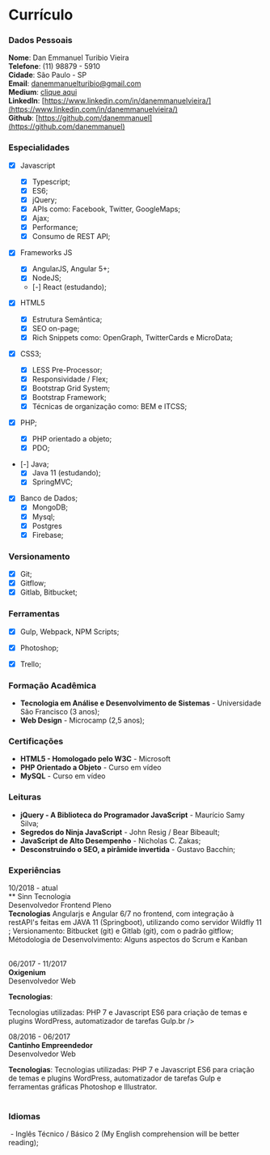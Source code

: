 # Currículo

### Dados Pessoais

**Nome**: Dan Emmanuel Turibio Vieira<br />
**Telefone**: (11) 98879 - 5910<br />
**Cidade**: São Paulo - SP<br />
**Email**: [danemmanuelturibio@gmail.com](mailto:danemmanuelturibio@gmail.com)<br />
**Medium**: [clique aqui](https://medium.com/@danemmanuelturibio)<br />
**LinkedIn**: [https://www.linkedin.com/in/danemmanuelvieira/](https://www.linkedin.com/in/danemmanuelvieira/)<br />
**Github**: [https://github.com/danemmanuel](https://github.com/danemmanuel)<br />

### Especialidades

- [x] Javascript
  - [x] Typescript;
  - [x] ES6;
  - [x] jQuery;
  - [x] APIs como: Facebook, Twitter, GoogleMaps;
  - [x] Ajax;
  - [x] Performance;
  - [x] Consumo de REST API;
  
- [x] Frameworks JS
  - [x] AngularJS, Angular 5+;
  - [x] NodeJS;
  - [-] React (estudando);
   
- [x] HTML5
  - [x] Estrutura Semântica;
  - [x] SEO on-page;
  - [x] Rich Snippets como: OpenGraph, TwitterCards e MicroData;
  
- [x] CSS3;
  - [x] LESS Pre-Processor;
  - [x] Responsividade / Flex;
  - [x] Bootstrap Grid System;
  - [x] Bootstrap Framework;
  - [x] Técnicas de organização como: BEM e ITCSS;
  
- [x] PHP;
  - [x] PHP orientado a objeto;
  - [x] PDO;

- [-] Java;
  - [x] Java 11 (estudando);
  - [x] SpringMVC;
 
- [x] Banco de Dados;
  - [x] MongoDB;
  - [x] Mysql;
  - [x] Postgres
  - [x] Firebase;

### Versionamento
- [x] Git;
- [x] Gitflow;
- [x] Gitlab, Bitbucket;

### Ferramentas
- [x] Gulp, Webpack, NPM Scripts;
- [x] Photoshop;
- [x] Trello;



### Formação Acadêmica

  - **Tecnologia em Análise e Desenvolvimento de Sistemas** - Universidade São Francisco (3 anos);
  - **Web Design** - Microcamp (2,5 anos);

### Certificações

  - **HTML5 - Homologado pelo W3C** - Microsoft
  - **PHP Orientado a Objeto** - Curso em vídeo
  - **MySQL** - Curso em vídeo

### Leituras

  - **jQuery - A Biblioteca do Programador JavaScript** - Maurício Samy Silva;
  - **Segredos do Ninja JavaScript** - John Resig / Bear Bibeault;
  - **JavaScript de Alto Desempenho** - Nicholas C. Zakas;
  - **Desconstruindo o SEO, a pirâmide invertida** - Gustavo Bacchin;

### Experiências

  10/2018 - atual <br />
  ** Sinn Tecnologia <br />
  Desenvolvedor Frontend Pleno <br />
  **Tecnologias**
  Angularjs e Angular 6/7 no frontend, com integração à restAPI's feitas em JAVA 11 (Springboot), utilizando como servidor Wildfly 11 ;
Versionamento: Bitbucket (git) e Gitlab (git), com o padrão gitflow;
Métodologia de Desenvolvimento: Alguns aspectos do Scrum e Kanban <br /><br />

  06/2017 - 11/2017<br />
  **Oxigenium**<br />
  Desenvolvedor Web<br />
  
**Tecnologias**:

  Tecnologias utilizadas: PHP 7 e Javascript ES6 para criação de temas e plugins WordPress, automatizador de tarefas Gulp.br /><br />
  
  08/2016 - 06/2017<br />
  **Cantinho Empreendedor**<br />
  Desenvolvedor Web<br />
  
**Tecnologias**:
  Tecnologias utilizadas: PHP 7 e Javascript ES6 para criação de temas e plugins WordPress, automatizador de tarefas Gulp e ferramentas gráficas Photoshop e Illustrator.
<br /><br />

### Idiomas
  - Inglês Técnico / Básico 2
    (My English comprehension will be better reading);
